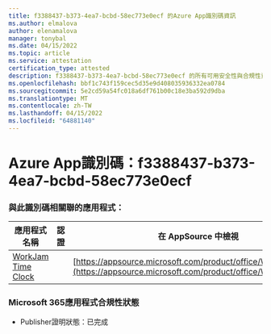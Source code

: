 ```yaml
---
title: f3388437-b373-4ea7-bcbd-58ec773e0ecf 的Azure App識別碼資訊
ms.author: elmalova
author: elenamalova
manager: tonybal
ms.date: 04/15/2022
ms.topic: article
ms.service: attestation
certification_type: attested
description: f3388437-b373-4ea7-bcbd-58ec773e0ecf 的所有可用安全性與合規性資訊。
ms.openlocfilehash: bbf1c743f159cec5d35e9d408035936332ea0784
ms.sourcegitcommit: 5e2cd59a54fc018a6df761b00c18e3ba592d9dba
ms.translationtype: MT
ms.contentlocale: zh-TW
ms.lasthandoff: 04/15/2022
ms.locfileid: "64881140"
---
```

# <a name="azure-app-id-f3388437-b373-4ea7-bcbd-58ec773e0ecf"></a>Azure App識別碼：f3388437-b373-4ea7-bcbd-58ec773e0ecf


### <a name="apps-associated-with-this-id"></a>與此識別碼相關聯的應用程式：
| **應用程式名稱** | **認證** | **在 AppSource 中檢視** |
|--------------|---------------|-----------------------|
| [WorkJam Time Clock](../forward/WA200003620.md) |  | [https://appsource.microsoft.com/product/office/WA200003620](https://appsource.microsoft.com/product/office/WA200003620) |

### <a name="microsoft-365-app-compliance-status"></a>Microsoft 365應用程式合規性狀態
- Publisher證明狀態：已完成
